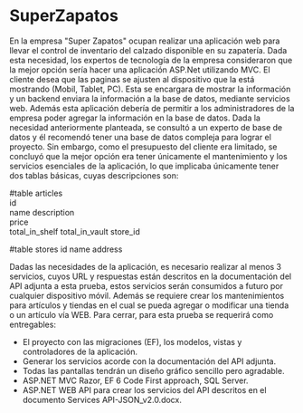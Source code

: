 # SuperZapatos
En la empresa "Super Zapatos" ocupan realizar una aplicación web para llevar el control de inventario del calzado disponible en su zapatería. Dada esta necesidad, los expertos de tecnología de la empresa consideraron que la mejor opción sería hacer una aplicación ASP.Net utilizando MVC. El cliente desea que las paginas se ajusten al dispositivo que la está mostrando (Mobil, Tablet, PC). Esta se encargara de mostrar la información y un backend enviara la información a la base de datos, mediante servicios web. Además esta aplicación debería de permitir a los administradores de la empresa poder agregar la información en la base de datos.
Dada la necesidad anteriormente planteada, se consultó a un experto de base de datos y él recomendó tener una base de datos compleja para lograr el proyecto. Sin embargo, como el presupuesto del cliente era limitado, se concluyó que la mejor opción era tener únicamente el mantenimiento y los servicios esenciales de la aplicación, lo que implicaba únicamente tener dos tablas básicas, cuyas descripciones son:

#table articles      
id                  
name
description         
price               
total_in_shelf
total_in_vault
store_id	

#table stores
id
name
address


Dadas las necesidades de la aplicación, es necesario realizar al menos 3 servicios, cuyos URL y respuestas están descritos en la documentación del API adjunta a esta prueba, estos servicios serán consumidos a futuro por cualquier dispositivo móvil. Además se requiere crear los mantenimientos para artículos y tiendas en el cual se pueda agregar o modificar una tienda o un artículo vía WEB.
Para cerrar, para esta prueba se requerirá como entregables:
- El proyecto con las migraciones (EF), los modelos, vistas y controladores de la aplicación.
- Generar los servicios acorde con la documentación del API adjunta.
- Todas las pantallas tendrán un diseño gráfico sencillo pero agradable.
- ASP.NET MVC Razor, EF 6 Code First approach, SQL Server.
- ASP.NET WEB API para crear los servicios del API descritos en el documento Services API-JSON_v2.0.docx.
